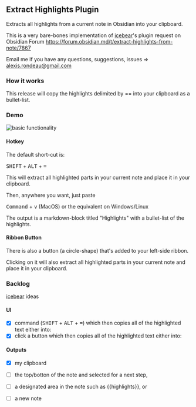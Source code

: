 ## Extract Highlights Plugin

Extracts all highlights from a current note in Obsidian into your clipboard.

This is a very bare-bones implementation of [icebear](https://forum.obsidian.md/u/icebear/summary)'s plugin request on Obsidian Forum https://forum.obsidian.md/t/extract-highlights-from-note/7867

Email me if you have any questions, suggestions, issues => alexis.rondeau@gmail.com

### How it works
This release will copy the highlights delimited by == into your clipboard as a bullet-list. 

### Demo

![basic functionality](https://github.com/akaalias/extract-highlights-plugin/blob/master/clipboard-flow.gif?raw=true)

#### Hotkey

The default short-cut is: 

<kbd>SHIFT</kbd> + <kbd>ALT</kbd> + <kbd>=</kbd>

This will extract all highlighted parts in your current note and place it in your clipboard. 

Then, anywhere you want, just paste 

<kbd>Command</kbd> + <kbd>v</kbd> (MacOS) or the equivalent on Windows/Linux

The output is a markdown-block titled "Highlights" with a bullet-list of the highlights.

#### Ribbon Button

There is also a button (a circle-shape) that's added to your left-side ribbon. 

Clicking on it will also extract all highlighted parts in your current note and place it in your clipboard.

### Backlog

[icebear](https://forum.obsidian.md/u/icebear/summary) ideas

#### UI
- [x] command (<kbd>SHIFT</kbd> + <kbd>ALT</kbd> + <kbd>=</kbd>) which then copies all of the highlighted text either into:
- [x] click a button which then copies all of the highlighted text either into:

#### Outputs
- [x] my clipboard
- [ ] the top/botton of the note and selected for a next step,
- [ ] a designated area in the note such as {{highlights}}, or
- [ ] a new note

